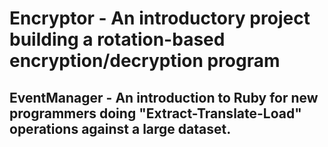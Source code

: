 # Encryptor - An introductory project building a rotation-based encryption/decryption program

## EventManager - An introduction to Ruby for new programmers doing "Extract-Translate-Load" operations against a large dataset.
